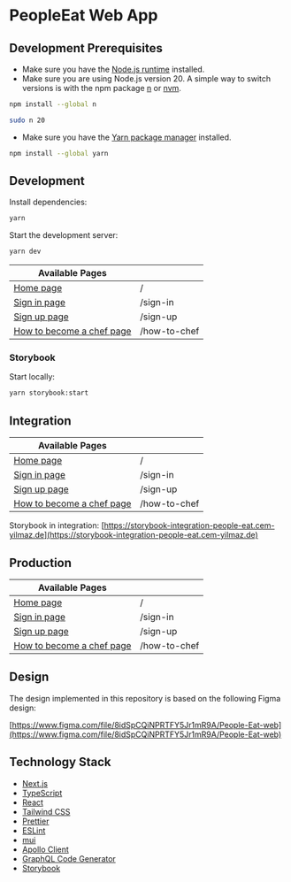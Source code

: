 # PeopleEat Web App

## Development Prerequisites

-   Make sure you have the [Node.js runtime](https://nodejs.org) installed.
-   Make sure you are using Node.js version 20. A simple way to switch versions is with the npm package [n](https://www.npmjs.com/package/n) or [nvm](https://github.com/nvm-sh/nvm).

```bash
npm install --global n
```

```bash
sudo n 20
```

-   Make sure you have the [Yarn package manager](https://yarnpkg.com) installed.

```bash
npm install --global yarn
```

## Development

Install dependencies:

```bash
yarn
```

Start the development server:

```bash
yarn dev
```

| Available Pages                                                |              |
| -------------------------------------------------------------- | ------------ |
| [Home page](http://localhost:3000)                             | /            |
| [Sign in page](http://localhost:3000/sign-in)                  | /sign-in     |
| [Sign up page](http://localhost:3000/sign-up)                  | /sign-up     |
| [How to become a chef page](http://localhost:3000/how-to-chef) | /how-to-chef |

### Storybook

Start locally:

```bash
yarn storybook:start
```

## Integration

| Available Pages                                                                       |              |
| ------------------------------------------------------------------------------------- | ------------ |
| [Home page](https://integration-people-eat.cem-yilmaz.de)                             | /            |
| [Sign in page](https://integration-people-eat.cem-yilmaz.de/sign-in)                  | /sign-in     |
| [Sign up page](https://integration-people-eat.cem-yilmaz.de/sign-up)                  | /sign-up     |
| [How to become a chef page](https://integration-people-eat.cem-yilmaz.de/how-to-chef) | /how-to-chef |

Storybook in integration: [https://storybook-integration-people-eat.cem-yilmaz.de](https://storybook-integration-people-eat.cem-yilmaz.de)

## Production

| Available Pages                                                           |              |
| ------------------------------------------------------------------------- | ------------ |
| [Home page](https://people-eat.cem-yilmaz.de)                             | /            |
| [Sign in page](https://people-eat.cem-yilmaz.de/sign-in)                  | /sign-in     |
| [Sign up page](https://people-eat.cem-yilmaz.de/sign-up)                  | /sign-up     |
| [How to become a chef page](https://people-eat.cem-yilmaz.de/how-to-chef) | /how-to-chef |

## Design

The design implemented in this repository is based on the following Figma design:

[https://www.figma.com/file/8idSpCQiNPRTFY5Jr1mR9A/People-Eat-web](https://www.figma.com/file/8idSpCQiNPRTFY5Jr1mR9A/People-Eat-web)

## Technology Stack

-   [Next.js](https://nextjs.org)
-   [TypeScript](https://www.typescriptlang.org)
-   [React](https://reactjs.org)
-   [Tailwind CSS](https://tailwindcss.com)
-   [Prettier](https://prettier.io)
-   [ESLint](https://eslint.org)
-   [mui](https://mui.com)
-   [Apollo Client](https://www.apollographql.com/docs/react)
-   [GraphQL Code Generator](https://graphql-code-generator.com)
-   [Storybook](https://storybook.js.org)
